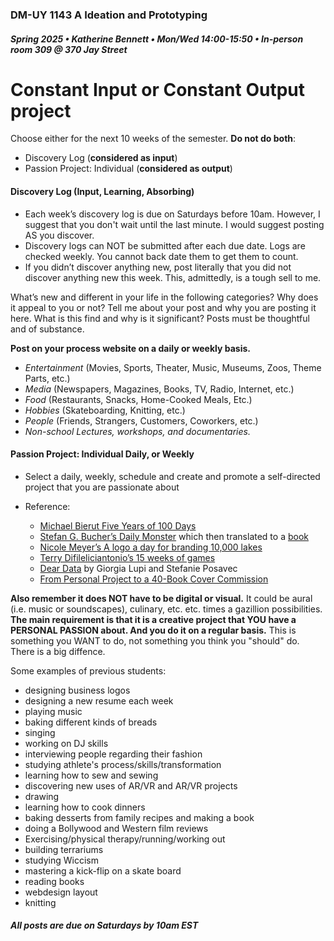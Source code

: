 ### DM-UY 1143 A Ideation and Prototyping
##### Spring 2025 • Katherine Bennett • Mon/Wed 14:00-15:50 • In-person room 309 @ 370 Jay Street


# Constant Input or Constant Output project

Choose either for the next 10 weeks of the semester. **Do not do both**:

*   Discovery Log (**considered as input**)
*   Passion Project: Individual (**considered as output**)

#### Discovery Log (Input, Learning, Absorbing)

*   Each week’s discovery log is due on Saturdays before 10am. However, I suggest that you don't wait until the last minute. I would suggest posting AS you discover.
*   Discovery logs can NOT be submitted after each due date. Logs are checked weekly. You cannot back date them to get them to count.
*   If you didn’t discover anything new, post literally that you did not discover anything new this week. This, admittedly, is a tough sell to me.

What’s new and different in your life in the following categories? Why does it appeal to you or not? Tell me about your post and why you are posting it here. What is this find and why is it significant? Posts must be thoughtful and of substance.

**Post on your process website on a daily or weekly basis.**

*   _Entertainment_ (Movies, Sports, Theater, Music, Museums, Zoos, Theme Parts, etc.)
*   _Media_ (Newspapers, Magazines, Books, TV, Radio, Internet, etc.)
*   _Food_ (Restaurants, Snacks, Home-Cooked Meals, Etc.)
*   _Hobbies_ (Skateboarding, Knitting, etc.)
*   _People_ (Friends, Strangers, Customers, Coworkers, etc.)
*   _Non-school Lectures, workshops, and documentaries._

#### Passion Project: Individual Daily, or Weekly 

*   Select a daily, weekly, schedule and create and promote a self-directed project that you are passionate about

*   Reference:
    *   [Michael Bierut Five Years of 100 Days](http://designobserver.com/feature/five-years-of-100-days/24678)
    *   [Stefan G. Bucher’s Daily Monster](http://www.dailymonster.com/344_loves_you/monsterarchive.html) which then translated to a [book](https://www.amazon.com/gp/product/1600610919/ref=as_li_ss_tl?ie=UTF8&camp=1789&creative=390957&creativeASIN=1600610919&linkCode=as2&tag=344designcom-20)
    *   [Nicole Meyer’s A logo a day for branding 10,000 lakes](https://typedeck.com/state-mottos-and-lake-logos/)
    *   [Terry Difileliciantonio’s 15 weeks of games](https://15weeksofgames.wordpress.com/)
    *   [Dear Data](http://www.dear-data.com/theproject) by Giorgia Lupi and Stefanie Posavec
    * [From Personal Project to a 40-Book Cover Commission](http://99u.com/articles/53891/from-personal-project-to-a-40-book-cover-commission)
    
**Also remember it does NOT have to be digital or visual.** It could be aural (i.e. music or soundscapes), culinary, etc. etc. times a gazillion possibilities. **The main requirement is that it is a creative project that YOU have a PERSONAL PASSION about. And you do it on a regular basis.** This is something you WANT to do, not something you think you "should" do. There is a big diffence.

Some examples of previous students:
* designing business logos
* designing a new resume each week
* playing music
* baking different kinds of breads
* singing
* working on DJ skills
* interviewing people regarding their fashion
* studying athlete's process/skills/transformation
* learning how to sew and sewing
* discovering new uses of AR/VR and AR/VR projects
* drawing
* learning how to cook dinners
* baking desserts from family recipes and making a book
* doing a Bollywood and Western film reviews
* Exercising/physical therapy/running/working out
* building terrariums 
* studying Wiccism 
* mastering a kick-flip on a skate board
* reading books
* webdesign layout
* knitting


##### All posts are due on Saturdays by 10am EST

